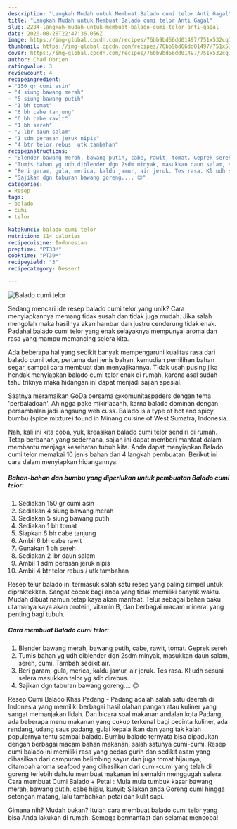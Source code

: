 ```yaml
---
description: "Langkah Mudah untuk Membuat Balado cumi telor Anti Gagal"
title: "Langkah Mudah untuk Membuat Balado cumi telor Anti Gagal"
slug: 2284-langkah-mudah-untuk-membuat-balado-cumi-telor-anti-gagal
date: 2020-08-28T22:47:36.056Z
image: https://img-global.cpcdn.com/recipes/76bb9bd66dd01497/751x532cq70/balado-cumi-telor-foto-resep-utama.jpg
thumbnail: https://img-global.cpcdn.com/recipes/76bb9bd66dd01497/751x532cq70/balado-cumi-telor-foto-resep-utama.jpg
cover: https://img-global.cpcdn.com/recipes/76bb9bd66dd01497/751x532cq70/balado-cumi-telor-foto-resep-utama.jpg
author: Chad Obrien
ratingvalue: 3
reviewcount: 4
recipeingredient:
- "150 gr cumi asin"
- "4 siung bawang merah"
- "5 siung bawang putih"
- "1 bh tomat"
- "6 bh cabe tanjung"
- "6 bh cabe rawit"
- "1 bh sereh"
- "2 lbr daun salam"
- "1 sdm perasan jeruk nipis"
- "4 btr telor rebus  utk tambahan"
recipeinstructions:
- "Blender bawang merah, bawang putih, cabe, rawit, tomat. Geprek sereh"
- "Tumis bahan yg udh diblender dgn 2sdm minyak, masukkan daun salam, sereh, cumi. Tambah sedikit air."
- "Beri garam, gula, merica, kaldu jamur, air jeruk. Tes rasa. Kl udh sesuai selera masukkan telor yg sdh direbus."
- "Sajikan dgn taburan bawang goreng.... 😍"
categories:
- Resep
tags:
- balado
- cumi
- telor

katakunci: balado cumi telor 
nutrition: 114 calories
recipecuisine: Indonesian
preptime: "PT33M"
cooktime: "PT39M"
recipeyield: "3"
recipecategory: Dessert

---
```



![Balado cumi telor](https://img-global.cpcdn.com/recipes/76bb9bd66dd01497/751x532cq70/balado-cumi-telor-foto-resep-utama.jpg)

Sedang mencari ide resep balado cumi telor yang unik? Cara menyiapkannya memang tidak susah dan tidak juga mudah. Jika salah mengolah maka hasilnya akan hambar dan justru cenderung tidak enak. Padahal balado cumi telor yang enak selayaknya mempunyai aroma dan rasa yang mampu memancing selera kita.

Ada beberapa hal yang sedikit banyak mempengaruhi kualitas rasa dari balado cumi telor, pertama dari jenis bahan, kemudian pemilihan bahan segar, sampai cara membuat dan menyajikannya. Tidak usah pusing jika hendak menyiapkan balado cumi telor enak di rumah, karena asal sudah tahu triknya maka hidangan ini dapat menjadi sajian spesial.

Saatnya meramaikan GoDa bersama @komunitaspaders dengan tema &#39;perbaladoan&#39;. Ah ngga pake mikirlaaahh, karna balado dominan dengan persambalan jadi langsung weh cuss. Balado is a type of hot and spicy bumbu (spice mixture) found in Minang cuisine of West Sumatra, Indonesia.


Nah, kali ini kita coba, yuk, kreasikan balado cumi telor sendiri di rumah. Tetap berbahan yang sederhana, sajian ini dapat memberi manfaat dalam membantu menjaga kesehatan tubuh kita. Anda dapat menyiapkan Balado cumi telor memakai 10 jenis bahan dan 4 langkah pembuatan. Berikut ini cara dalam menyiapkan hidangannya.

<!--inarticleads1-->

##### Bahan-bahan dan bumbu yang diperlukan untuk pembuatan Balado cumi telor:

1. Sediakan 150 gr cumi asin
1. Sediakan 4 siung bawang merah
1. Sediakan 5 siung bawang putih
1. Sediakan 1 bh tomat
1. Siapkan 6 bh cabe tanjung
1. Ambil 6 bh cabe rawit
1. Gunakan 1 bh sereh
1. Sediakan 2 lbr daun salam
1. Ambil 1 sdm perasan jeruk nipis
1. Ambil 4 btr telor rebus / utk tambahan


Resep telur balado ini termasuk salah satu resep yang paling simpel untuk dipraktekkan. Sangat cocok bagi anda yang tidak memiliki banyak waktu. Mudah dibuat namun tetap kaya akan manfaat. Telur sebagai bahan baku utamanya kaya akan protein, vitamin B, dan berbagai macam mineral yang penting bagi tubuh. 

<!--inarticleads2-->

##### Cara membuat Balado cumi telor:

1. Blender bawang merah, bawang putih, cabe, rawit, tomat. Geprek sereh
1. Tumis bahan yg udh diblender dgn 2sdm minyak, masukkan daun salam, sereh, cumi. Tambah sedikit air.
1. Beri garam, gula, merica, kaldu jamur, air jeruk. Tes rasa. Kl udh sesuai selera masukkan telor yg sdh direbus.
1. Sajikan dgn taburan bawang goreng.... 😍


Resep Cumi Balado Khas Padang - Padang adalah salah satu daerah di Indonesia yang memiliki berbagai hasil olahan pangan atau kuliner yang sangat memanjakan lidah. Dan bicara soal makanan andalan kota Padang, ada beberapa menu makanan yang cukup terkenal bagi pecinta kuliner, ada rendang, udang saus padang, gulai kepala ikan dan yang tak kalah populernya tentu sambal balado. Bumbu balado ternyata bisa dipadukan dengan berbagai macam bahan makanan, salah satunya cumi-cumi. Resep cumi balado ini memiliki rasa yang pedas gurih dan sedikit asam yang dihasilkan dari campuran belimbing sayur dan juga tomat hijaunya, ditambah aroma seafood yang dihasilkan dari cumi-cumi yang telah di goreng terlebih dahulu membuat makanan ini semakin menggugah selera. Cara membuat Cumi Balado + Petai : Mula mula tumbuk kasar bawang merah, bawang putih, cabe hijau, kunyit; Silakan anda Goreng cumi hingga setengan matang, lalu tambahkan petai dan kulit sapi. 

Gimana nih? Mudah bukan? Itulah cara membuat balado cumi telor yang bisa Anda lakukan di rumah. Semoga bermanfaat dan selamat mencoba!
